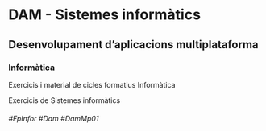 # DAM - Sistemes informàtics
## Desenvolupament d’aplicacions multiplataforma
### Informàtica

Exercicis i material de cicles formatius Informàtica

Exercicis de Sistemes informàtics

###### #FpInfor #Dam #DamMp01
